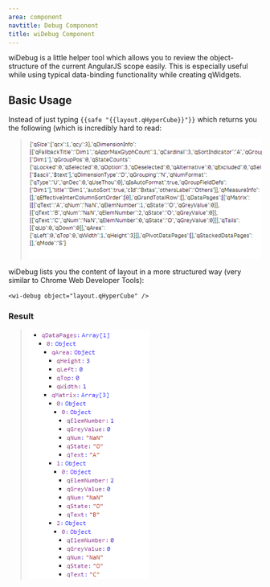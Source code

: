 ```yaml
---
area: component
navtitle: Debug Component
title: wiDebug Component
---
```


wiDebug is a little helper tool which allows you to review the object-structure of the current AngularJS scope easily.
This is especially useful while using typical data-binding functionality while creating qWidgets.

## Basic Usage

Instead of just typing `{{safe "{{layout.qHyperCube}}"}}` which returns you the following (which is incredibly hard to read:


> ![](img/component_wiDebug_Before.png)


wiDebug lists you the content of layout in a more structured way (very similar to Chrome Web Developer Tools):

	<wi-debug object="layout.qHyperCube" />

### Result

> ![](img/component_wiDebug_Result.png)


